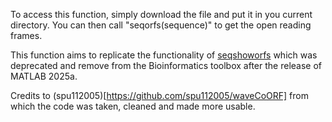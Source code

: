 To access this function, simply download the file and put it in you current directory. 
You can then call "seqorfs(sequence)" to get the open reading frames. 

This function aims to replicate the functionality of [seqshoworfs](https://nl.mathworks.com/help/bioinfo/ref/seqshoworfs.html) which was deprecated and remove from the Bioinformatics toolbox after the release of MATLAB 2025a.

Credits to (spu112005)[https://github.com/spu112005/waveCoORF] from which the code was taken, cleaned and made more usable. 
